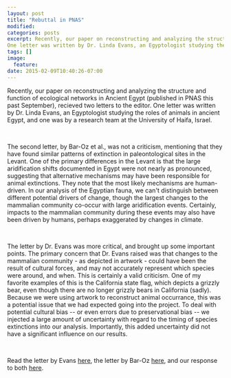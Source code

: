 ```yaml
---
layout: post
title: "Rebuttal in PNAS"
modified:
categories: posts
excerpt: Recently, our paper on reconstructing and analyzing the structure and function of ecological networks in Ancient Egypt (published in PNAS this past September), recieved two letters to the editor.
One letter was written by Dr. Linda Evans, an Egyptologist studying the roles of animals in ancient Egypt, and one was by a research team at the University of Haifa, Israel.
tags: []
image:
  feature:
date: 2015-02-09T10:40:26-07:00
---
```

Recently, our paper on reconstructing and analyzing the structure and function of ecological networks in Ancient Egypt (published in PNAS this past September), recieved two letters to the editor.
One letter was written by Dr. Linda Evans, an Egyptologist studying the roles of animals in ancient Egypt, and one was by a research team at the University of Haifa, Israel.

<br>

The second letter, by Bar-Oz et al., was not a criticism, mentioning that they have found similar patterns of extinction in paleontological sites in the Levant.
One of the primary differences in the Levant is that the large aridification shifts documented in Egypt were not nearly as pronounced, suggesting that alternative mechanisms may have been responsible for animal extinctions.
They note that the most likely mechanisms are human-driven.
In our analysis of the Egyptian fauna, we can't distinguish between different potential drivers of change, though the largest changes to the mammalian community co-occur with large aridification events.
Certainly, impacts to the mammalian community during these events may also have been driven by humans, perhaps exaggerated by changes in climate.

<br>

The letter by Dr. Evans was more critical, and brought up some important points.
The primary concern that Dr. Evans raised was that changes to the mammalian community - as depicted in artwork - could have been the result of cultural forces, and may not accurately represent which species were around, and when.
This is certainly a valid criticism.
One of my favorite examples of this is the California state flag, which depicts a grizzly bear, even though there are no longer grizzly bears in California (sadly).
Because we were using artwork to reconstruct animal occurrance, this was a potential issue that we had expected going into the project.
To deal with potential cultural bias -- or even errors due to preservational bias -- we injected a large amount of uncertainty with regard to the timing of species extinctions into our analysis.
Importantly, this added uncertainty did not have a significant influence on our results.

<br>

Read the letter by Evans [here](http://www.pnas.org/content/112/3/E239.extract.html?etoc), the letter by Bar-Oz [here](http://www.pnas.org/content/112/3/E238.extract.html?etoc), and our response to both [here](http://www.pnas.org/content/112/3/E240.extract.html?etoc).
